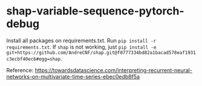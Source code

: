 # shap-variable-sequence-pytorch-debug

Install all packages on requirements.txt. Run `pip install -r requirements.txt`. If `shap` is not working, just `pip install -e git+https://github.com/AndreCNF/shap.git@f0777334bd82a1bacad578eaf1931c3ecbf40ec6#egg=shap`.

Reference: https://towardsdatascience.com/interpreting-recurrent-neural-networks-on-multivariate-time-series-ebec0edb8f5a

